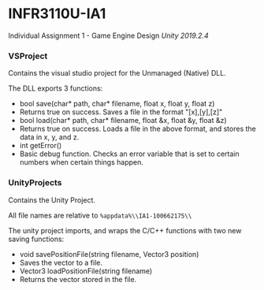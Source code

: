 # INFR3110U-IA1
Individual Assignment 1 - Game Engine Design
*Unity 2019.2.4*

### VSProject

Contains the visual studio project for the Unmanaged (Native) DLL.

The DLL exports 3 functions:
 - bool save(char* path, char* filename, float x, float y, float z)
  - Returns true on success. Saves a file in the format "\[x\],\[y\],\[z\]"
 - bool load(char* path, char* filename, float &x, float &y, float &z)
  - Returns true on success. Loads a file in the above format, and stores the data in x, y, and z.
 - int getError()
  - Basic debug function. Checks an error variable that is set to certain numbers when certain things happen.
  
### UnityProjects

Contains the Unity Project.

All file names are relative to `%appdata%\\IA1-100662175\\`

The unity project imports, and wraps the C/C++ functions with two new saving functions:
 - void savePositionFile(string filename, Vector3 position)
  - Saves the vector to a file.
 - Vector3 loadPositionFile(string filename)
  - Returns the vector stored in the file.
